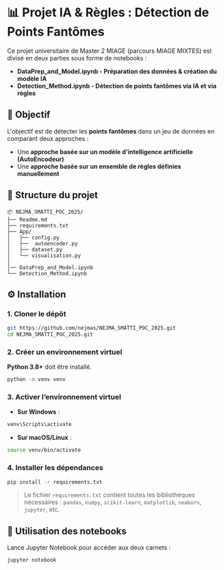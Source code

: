 # 📊 Projet IA & Règles : Détection de Points Fantômes

Ce projet universitaire de Master 2 MIAGE (parcours MIAGE MIXTES) est divisé en deux parties sous forme de notebooks :

- **DataPrep_and_Model.ipynb - Préparation des données & création du modèle IA**  
- **Detection_Method.ipynb - Détection de points fantômes via IA et via règles**

## 🧠 Objectif

L'objectif est de détecter les **points fantômes** dans un jeu de données en comparant deux approches :  
- Une **approche basée sur un modèle d'intelligence artificielle (AutoEncodeur)**  
- Une **approche basée sur un ensemble de règles définies manuellement**

## 📁 Structure du projet

```
📦 NEJMA_SMATTI_POC_2025/
├── Readme.md
├── requirements.txt
├── App/
│   ├── config.py
│   ├──  autoencoder.py
│   ├── dataset.py
│   └── visualisation.py
│
│── DataPrep_and_Model.ipynb
└── Detection_Method.ipynb

```

## ⚙️ Installation

### 1. Cloner le dépôt

```bash
git https://github.com/nejmas/NEJMA_SMATTI_POC_2025.git
cd NEJMA_SMATTI_POC_2025.git
```

### 2. Créer un environnement virtuel

**Python 3.8+** doit être installé.

```bash
python -m venv venv
```

### 3. Activer l’environnement virtuel

- **Sur Windows** :

```bash
venv\Scripts\activate
```

- **Sur macOS/Linux** :

```bash
source venv/bin/activate
```

### 4. Installer les dépendances

```bash
pip install -r requirements.txt
```

> Le fichier `requirements.txt` contient toutes les bibliothèques nécessaires : `pandas`, `numpy`, `scikit-learn`, `matplotlib`, `seaborn`, `jupyter`, etc.

## 📓 Utilisation des notebooks

Lance Jupyter Notebook pour accéder aux deux carnets :

```bash
jupyter notebook
```
